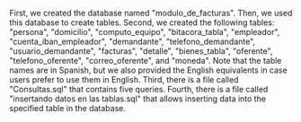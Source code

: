 First, we created the database named "modulo_de_facturas". Then, we used this database to create tables. Second, we created the following tables: "persona", "domicilio", "computo_equipo", "bitacora_tabla", "empleador", "cuenta_iban_empleador", "demandante", "telefono_demandante", "usuario_demandante", "facturas", "detalle", "bienes_tabla", "oferente", "telefono_oferente", "correo_oferente", and "moneda". Note that the table names are in Spanish, but we also provided the English equivalents in case users prefer to use them in English. Third, there is a file called "Consultas.sql" that contains five queries. Fourth, there is a file called "insertando datos en las tablas.sql" that allows inserting data into the specified table in the database.
